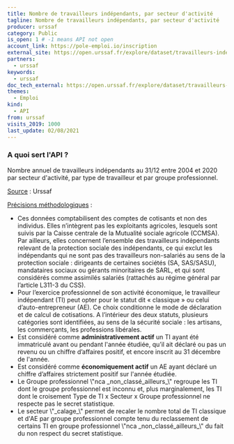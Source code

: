 ```yaml
---
title: Nombre de travailleurs indépendants, par secteur d'activité
tagline: Nombre de travailleurs indépendants, par secteur d'activité
producer: urssaf
category: Public
is_open: 1 # -1 means API not open
account_link: https://pole-emploi.io/inscription
external_site: https://open.urssaf.fr/explore/dataset/travailleurs-independants-par-secteur/api/
partners:
  - urssaf
keywords:
  - urssaf
doc_tech_external: https://open.urssaf.fr/explore/dataset/travailleurs-independants-par-secteur/api/
themes:
  - Emploi
kind:
  - API
from: urssaf
visits_2019: 1000
last_update: 02/08/2021
---
```


### A quoi sert l'API ?

<p>Nombre annuel de travailleurs indépendants au 31/12 entre 2004 et 2020 par secteur d'activité, par type de travailleur et par groupe professionnel.</p><p><u>Source</u> : Urssaf</p><p><u>Précisions méthodologiques</u> :</p><ul><li><span style=\"font-size: 0.833rem;\">Ces données comptabilisent des comptes de cotisants et non des individus. </span>Elles n’intègrent pas les exploitants agricoles, lesquels sont suivis par la Caisse centrale de la Mutualité sociale agricole (CCMSA). Par ailleurs, elles concernent l’ensemble des travailleurs indépendants relevant de la protection sociale des indépendants, ce qui exclut les indépendants qui ne sont pas des travailleurs non-salariés au sens de la protection sociale : dirigeants de certaines sociétés (SA, SAS/SASU), mandataires sociaux ou gérants minoritaires de SARL, et qui sont considérés comme assimilés salariés (rattachés au régime général par l’article L311-3 du CSS).</li><li>Pour l’exercice professionnel de son activité économique, le travailleur indépendant (TI) peut opter pour le statut dit « classique » ou celui d’auto-entrepreneur (AE). Ce choix conditionne le mode de déclaration et de calcul de cotisations. A l’intérieur des deux statuts, plusieurs catégories sont identifiées, au sens de la sécurité sociale : les artisans, les commerçants, les professions libérales.<br/></li><li>Est considéré comme <b>administrativement actif</b> un TI ayant été immatriculé avant ou pendant l'année étudiée, qu’il ait déclaré ou pas un revenu ou un chiffre d’affaires positif, et encore inscrit au 31 décembre de l'année.</li><li>Est considéré comme <b>économiquement actif</b> un AE ayant déclaré un chiffre d’affaires strictement positif sur l'année étudiée.</li><li>Le Groupe professionnel \"nca _non_classé_ailleurs_\" regroupe les TI dont le groupe professionnel est inconnu et, plus marginalement, les TI dont le croisement Type de TI x Secteur x Groupe professionnel ne respecte pas le secret statistique. </li><li>Le secteur \"_calage_\" permet de recaler le nombre total de TI classique et d'AE par groupe professionnel compte tenu du reclassement de certains TI en groupe professionnel \"nca _non_classé_ailleurs_\" du fait du non respect du secret statistique.</li></ul><p><br/></p>
